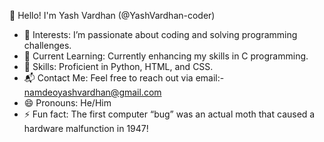  👋 Hello! I'm Yash Vardhan (@YashVardhan-coder)

- 👀 Interests: I’m passionate about coding and solving programming challenges.
- 🌱 Current Learning: Currently enhancing my skills in C programming.
- 💼 Skills: Proficient in Python, HTML, and CSS.
- 📬 Contact Me: Feel free to reach out via email:- namdeoyashvardhan@gmail.com
- 😄 Pronouns: He/Him
- ⚡ Fun fact: The first computer “bug” was an actual moth that caused a hardware malfunction in 1947!

<!---
YashVardhan-coder/YashVardhan-coder is a ✨ special ✨ repository because its `README.md` (this file) appears on your GitHub profile.
You can click the Preview link to take a look at your changes.
--->
